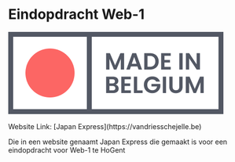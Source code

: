 # Eindopdracht Web-1

![Japan Express](images/LOGO_Japan_Express.png)

<base target="_blank">
Website Link: [Japan Express](https://vandriesschejelle.be)

Die in een website genaamt Japan Express die gemaakt is voor een eindopdracht voor Web-1 te HoGent
